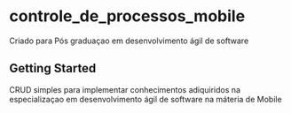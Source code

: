 # controle_de_processos_mobile

Criado para Pós graduaçao em desenvolvimento ágil de software

## Getting Started

CRUD simples para implementar conhecimentos adiquiridos na especializaçao em desenvolvimento ágil de software na máteria de Mobile